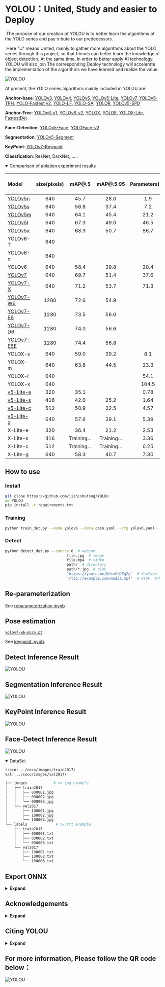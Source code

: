 

# YOLOU：United, Study and easier to Deploy

​	The purpose of our creation of YOLOU is to better learn the algorithms of the YOLO series and pay tribute to our predecessors.

​	Here "U" means United, mainly to gather more algorithms about the YOLO series through this project, so that friends can better learn the knowledge of object detection. At the same time, in order to better apply AI technology, YOLOU will also join The corresponding Deploy technology will accelerate the implementation of the algorithms we have learned and realize the value.

![YOLOU](./images/YOLOU2.png)

At present, the YOLO series algorithms mainly included in YOLOU are:

**Anchor-base**: [YOLOv3](https://github.com/ultralytics/yolov3), [YOLOv4](https://github.com/WongKinYiu/PyTorch_YOLOv4), [YOLOv5](https://github.com/ultralytics/yolov5), [YOLOv5-Lite](https://github.com/ppogg/YOLOv5-Lite), [YOLOv7](https://github.com/WongKinYiu/yolov7), [YOLOv5-TPH](https://github.com/cv516Buaa/tph-yolov5), [YOLO-Fastest v2](https://github.com/dog-qiuqiu/Yolo-FastestV2), [YOLO-LF](https://github.com/h72001346/yolosav1), [YOLO-SA](https://github.com/h72001346/yolosav1), [YOLOR](https://github.com/WongKinYiu/yolor), [YOLOv5-SPD](https://github.com/LabSAINT/SPD-Conv)

**Anchor-Free**: [YOLOv6-v1](https://github.com/meituan/YOLOv6/releases/tag/0.1.0), [YOLOv6-v2](https://github.com/meituan/YOLOv6/releases/tag/0.2.0), [YOLOX](https://github.com/Megvii-BaseDetection/YOLOX), [YOLOE](https://github.com/PaddlePaddle/PaddleDetection/tree/release/2.4/configs/ppyoloe), [YOLOX-Lite](https://github.com/jizhishutong/YOLOU), [FastestDet](https://github.com/dog-qiuqiu/FastestDet)

**Face-Detection**: [YOLOv5-Face](https://github.com/deepcam-cn/yolov5-face), [YOLOFace-v2](https://github.com/Krasjet-Yu/YOLO-FaceV2)

**Segmentation**: [YOLOv5-Segment](https://github.com/ultralytics/yolov5)

**KeyPoint**: [YOLOv7-Keypoint](https://github.com/WongKinYiu/yolov7)

**Classfication**: ResNet, DarkNet,......

<details open>
<summary>Comparison of ablation experiment results</summary>

| Model                                                                                           | size(pixels) |  mAP@.5   | mAP@.5:95 | Parameters(M) | GFLOPs | TensorRT-FP32(b16)<br>ms/fps | TensorRT-FP16(b16)<br/>ms/fps |
|:------------------------------------------------------------------------------------------------|:------------:| :-------: | :-------: | :-----------: | :----: | :--------------------------: | :---------------------------: |
| [YOLOv5n](https://github.com/ultralytics/yolov5/releases/download/v6.2/yolov5n.pt)              |     640      |   45.7    |   28.0    |      1.9      |  4.5   |         0.95/1054.64         |         0.61/1631.64          |
| [YOLOv5s](https://github.com/ultralytics/yolov5/releases/download/v6.2/yolov5s.pt)              |     640      |   56.8    |   37.4    |      7.2      |  16.5  |          1.7/586.8           |         0.84/1186.42          |
| [YOLOv5m](https://github.com/ultralytics/yolov5/releases/download/v6.2/yolov5m.pt)              |     640      |   64.1    |   45.4    |     21.2      |  49.0  |         4.03/248.12          |          1.42/704.20          |
| [YOLOv5l](https://github.com/ultralytics/yolov5/releases/download/v6.2/yolov5l.pt)              |     640      |   67.3    |   49.0    |     46.5      | 109.1  |                              |                               |
| [YOLOv5x](https://github.com/ultralytics/yolov5/releases/download/v6.2/yolov5x.pt)              |     640      |   68.9    |   50.7    |     86.7      | 205.7  |                              |                               |
| YOLOv6-T                                                                                        |     640      |           |           |               |        |                              |                               |
| YOLOv6-n                                                                                        |     640      |           |           |               |        |                              |                               |
| YOLOv6                                                                                          |     640      |   58.4    |   39.8    |     20.4      |  28.8  |         3.06/326.93          |          1.27/789.51          |
| [YOLOv7](https://github.com/WongKinYiu/yolov7/releases/download/v0.1/yolov7.pt)                                                                                        |     640      |   69.7    |   51.4    |     37.6      |  53.1  |         8.18/113.88          |          1.97/507.55          |
| [YOLOv7-X](https://github.com/WongKinYiu/yolov7/releases/download/v0.1/yolov7x.pt)                                                                                      |     640      |   71.2    |   53.7    |     71.3      |  95.1  |                              |                               |
| [YOLOv7-W6](https://github.com/WongKinYiu/yolov7/releases/download/v0.1/yolov7-w6.pt)                                                                                     |     1280     |   72.6    |   54.9    |               |        |                              |                               |
| [YOLOv7-E6](https://github.com/WongKinYiu/yolov7/releases/download/v0.1/yolov7-e6.pt)                                                                                     |     1280      |   73.5    |   56.0    |               |        |                              |                               |
| [YOLOv7-D6](https://github.com/WongKinYiu/yolov7/releases/download/v0.1/yolov7-d6.pt)                                                                                     |     1280      |   74.0    |   56.6    |               |        |                              |                               |
| [YOLOv7-E6E](https://github.com/WongKinYiu/yolov7/releases/download/v0.1/yolov7-e6e.pt)                                                                                    |     1280      |   74.4    |   56.8    |               |        |                              |                               |
| YOLOX-s                                                                                         |     640      |   59.0    |   39.2    |      8.1      |  10.8  |         2.11/473.78          |         0.89/1127.67          |
| YOLOX-m                                                                                         |     640      |   63.8    |   44.5    |     23.3      |  31.2  |         4.94/202.43          |          1.58/632.48          |
| YOLOX-l                                                                                         |     640      |           |           |     54.1      |  77.7  |                              |                               |
| YOLOX-x                                                                                         |     640      |           |           |     104.5     | 156.2  |                              |                               |
| [v5-Lite-e](https://drive.google.com/file/d/1_DvT_qjznuE-ev_pDdGKwRV3MjZ3Zos8/view?usp=sharing) |     320      |   35.1    |           |     0.78      |  0.73  |         0.55/1816.10         |         0.49/2048.47          |
| [v5-Lite-s](https://drive.google.com/file/d/1ccLTmGB5AkKPjDOyxF3tW7JxGWemph9f/view?usp=sharing) |     416      |   42.0    |   25.2    |     1.64      |  1.66  |         0.72/1384.76         |         0.64/1567.36          |
| [v5-Lite-c](https://drive.google.com/file/d/1lHYRQKjqKCRXghUjwWkUB0HQ8ccKH6qa/view?usp=sharing) |     512      |   50.9    |   32.5    |     4.57      |  5.92  |         1.18/850.03          |         0.80/1244.20          |
| [v5-Lite-g](https://drive.google.com/file/d/1oftzqOREGqDCerf7DtD5BZp9YWELlkMe/view?usp=sharing) |     640      |   57.6    |   39.1    |     5.39      |  15.6  |         1.85/540.90          |          1.09/916.69          |
| X-Lite-e                                                                                        |     320      |   36.4    |   21.2    |     2.53      |  1.58  |         0.65/1547.58         |         0.46/2156.38          |
| X-Lite-s                                                                                        |     416      | Training… | Training… |     3.36      |  2.90  |                              |                               |
| X-Lite-c                                                                                        |     512      | Training… | Training… |     6.25      |  5.92  |                              |                               |
| X-Lite-g                                                                                        |     640      |   58.3    |   40.7    |     7.30      | 12.91  |         2.15/465.19          |          1.01/990.69          |

</details>

## How to use

### Install

```bash
git clone https://github.com/jizhishutong/YOLOU
cd YOLOU
pip install -r requirements.txt
```

### Training

```bash
python train_det.py --mode yolov6 --data coco.yaml --cfg yolov6.yaml --weights yolov6.pt --batch-size 32
```

### Detect

```bash
python detect_det.py --source 0  # webcam
                            file.jpg  # image 
                            file.mp4  # video
                            path/  # directory
                            path/*.jpg  # glob
                            'https://youtu.be/NUsoVlDFqZg'  # YouTube
                            'rtsp://example.com/media.mp4'  # RTSP, RTMP, HTTP stream
```

## Re-parameterization

See [reparameterization.ipynb](tools/reparameterization.ipynb)

## Pose estimation

[`yolov7-w6-pose.pt`](https://github.com/WongKinYiu/yolov7/releases/download/v0.1/yolov7-w6-pose.pt)

See [keypoint.ipynb](tools/keypoint.ipynb).

## Detect Inference Result

![YOLOU](./images/bus.jpg)

## Segmentation Inference Result

![YOLOU](./images/seg.jpg)

## KeyPoint Inference Result
![YOLOU](./images/pose.jpg)

## Face-Detect Inference Result
![YOLOU](./images/face.jpg)


<details open>
<summary>DataSet</summary>

```bash
train: ../coco/images/train2017/
val: ../coco/images/val2017/
```

```bash
├── images            # xx.jpg example
│   ├── train2017        
│   │   ├── 000001.jpg
│   │   ├── 000002.jpg
│   │   └── 000003.jpg
│   └── val2017         
│       ├── 100001.jpg
│       ├── 100002.jpg
│       └── 100003.jpg
└── labels             # xx.txt example      
    ├── train2017       
    │   ├── 000001.txt
    │   ├── 000002.txt
    │   └── 000003.txt
    └── val2017         
        ├── 100001.txt
        ├── 100002.txt
        └── 100003.txt
```
</details>

## Export ONNX
<details><summary> <b>Expand</b> </summary>

```bash
python export.py --weights ./weights/yolov6/yolov6s.pt --include onnx
```


​ In order to facilitate the deployment and implementation of friends here, all models included in YOLOU have been processed to a certain extent, and their pre- and post-processing codes can be used in one set, because the format and output results of the ONNX files they export are consistent. 

#### YOLOv5

![YOLOU](./images/yolov5-onnx.png)

#### YOLOv6

![YOLOU](./images/yolov6-onnx.png)

#### YOLOv7

![YOLOU](./images/yolov7-onnx.png)

#### YOLOX

![YOLOU](./images/yolox-onnx.png)

#### YOLOv5-Lite

![YOLOU](./images/v5lite-onnx.png)

#### YOLOX-Lite

![YOLOU](./images/yolox-lite-onnx.png)

#### YOLO-Fastest v2

![YOLOU](./images/yolo-fastest-v2.png)

</details>

## Acknowledgements

<details><summary> <b>Expand</b> </summary>

https://github.com/ultralytics/yolov5

https://github.com/WongKinYiu/yolor

https://github.com/ppogg/YOLOv5-Lite

https://github.com/WongKinYiu/yolov7

https://github.com/meituan/YOLOv6

https://github.com/ultralytics/yolov3

https://github.com/Megvii-BaseDetection/YOLOX

https://github.com/WongKinYiu/ScaledYOLOv4

https://github.com/WongKinYiu/PyTorch_YOLOv4

https://github.com/WongKinYiu/yolor

https://github.com/shouxieai/tensorRT_Pro

https://github.com/Tencent/ncnn

https://github.com/Gumpest/YOLOv5-Multibackbone-Compression

https://github.com/positive666/yolov5_research

https://github.com/cmdbug/YOLOv5_NCNN

https://github.com/OAID/Tengine

https://github.com/meituan/YOLOv6/releases/tag/0.2.0

https://github.com/PaddlePaddle/PaddleDetection

</details>

## Citing YOLOU

<details><summary> <b>Expand</b> </summary>
If you use YOLOU in your research, please cite our work and give a star ⭐:

```
 @misc{yolou2022,
  title = { YOLOU：United, Study and easier to Deploy},
  author = {ChaucerG},
  year={2022}
}
```
</details>

## For more information, Please follow the QR code below：
![YOLOU](./images/gzh.png)
